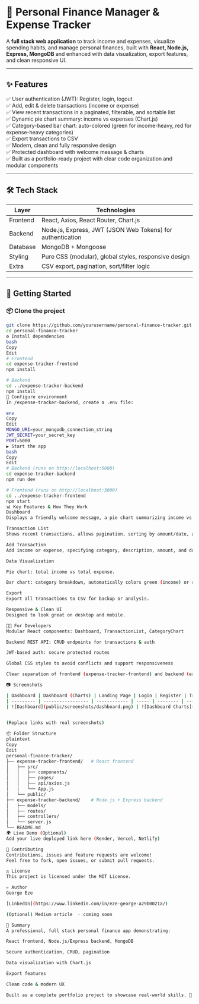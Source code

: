 # 💸 Personal Finance Manager & Expense Tracker

A **full stack web application** to track income and expenses, visualize spending habits, and manage personal finances, built with **React, Node.js, Express, MongoDB** and enhanced with data visualization, export features, and clean responsive UI.

---

## ✨ **Features**

✅ User authentication (JWT): Register, login, logout  
✅ Add, edit & delete transactions (income or expense)  
✅ View recent transactions in a paginated, filterable, and sortable list  
✅ Dynamic pie chart summary: income vs expenses (Chart.js)  
✅ Category-based bar chart: auto-colored (green for income-heavy, red for expense-heavy categories)  
✅ Export transactions to CSV  
✅ Modern, clean and fully responsive design  
✅ Protected dashboard with welcome message & charts  
✅ Built as a portfolio-ready project with clear code organization and modular components

---

## 🛠 **Tech Stack**

| Layer     | Technologies                                                                 |
| --------- | ---------------------------------------------------------------------------- |
| Frontend  | React, Axios, React Router, Chart.js                                         |
| Backend   | Node.js, Express, JWT (JSON Web Tokens) for authentication                   |
| Database  | MongoDB + Mongoose                                                           |
| Styling   | Pure CSS (modular), global styles, responsive design                          |
| Extra     | CSV export, pagination, sort/filter logic                                     |

---

## 🚀 **Getting Started**

### 📦 Clone the project
```bash
git clone https://github.com/yourusername/personal-finance-tracker.git
cd personal-finance-tracker
⚙️ Install dependencies
bash
Copy
Edit
# Frontend
cd expense-tracker-frontend
npm install

# Backend
cd ../expense-tracker-backend
npm install
🧩 Configure environment
In /expense-tracker-backend, create a .env file:

env
Copy
Edit
MONGO_URI=your_mongodb_connection_string
JWT_SECRET=your_secret_key
PORT=5000
▶️ Start the app
bash
Copy
Edit
# Backend (runs on http://localhost:5000)
cd expense-tracker-backend
npm run dev

# Frontend (runs on http://localhost:3000)
cd ../expense-tracker-frontend
npm start
📊 Key Features & How They Work
Dashboard
Displays a friendly welcome message, a pie chart summarizing income vs expense, and a dynamic category bar chart.

Transaction List
Shows recent transactions, allows pagination, sorting by amount/date, and edit/delete per transaction.

Add Transaction
Add income or expense, specifying category, description, amount, and date.

Data Visualization

Pie chart: total income vs total expense.

Bar chart: category breakdown, automatically colors green (income) or red (expense).

Export
Export all transactions to CSV for backup or analysis.

Responsive & Clean UI
Designed to look great on desktop and mobile.

🧑‍💻 For Developers
Modular React components: Dashboard, TransactionList, CategoryChart

Backend REST API: CRUD endpoints for transactions & auth

JWT-based auth: secure protected routes

Global CSS styles to avoid conflicts and support responsiveness

Clear separation of frontend (expense-tracker-frontend) and backend (expense-tracker-backend)

📷 Screenshots

| Dashboard | Dashboard (Charts) | Landing Page | Login | Register | Transaction List | Add Transaction |
| --------- | ----------------- | ------------ | ----- | -------- | ---------------- | --------------- |
| ![Dashboard](public/screenshots/dashboard.png) | ![Dashboard Charts](public/screenshots/dashboard_2.png) | ![Landing Page](public/screenshots/landing_page.png) | ![Login](public/screenshots/Login.png) | ![Register](public/screenshots/Register.png) | ![Transaction List](public/screenshots/Transactionlist_2.png) | ![Add Transaction](public/screenshots/Add_transactions.png) |
		

(Replace links with real screenshots)

📦 Folder Structure
plaintext
Copy
Edit
personal-finance-tracker/
├── expense-tracker-frontend/   # React frontend
│   ├── src/
│   │   ├── components/
│   │   ├── pages/
│   │   ├── api/axios.js
│   │   └── App.js
│   └── public/
├── expense-tracker-backend/    # Node.js + Express backend
│   ├── models/
│   ├── routes/
│   ├── controllers/
│   └── server.js
└── README.md
🌍 Live Demo (Optional)
Add your live deployed link here (Render, Vercel, Netlify)

🤝 Contributing
Contributions, issues and feature requests are welcome!
Feel free to fork, open issues, or submit pull requests.

⚖️ License
This project is licensed under the MIT License.

✏ Author
George Eze

[LinkedIn](https://www.linkedin.com/in/eze-george-a29b0021a/)

(Optional) Medium article  - coming soon

📌 Summary
A professional, full stack personal finance app demonstrating:

React frontend, Node.js/Express backend, MongoDB

Secure authentication, CRUD, pagination

Data visualization with Chart.js

Export features

Clean code & modern UX

Built as a complete portfolio project to showcase real-world skills. 🚀

